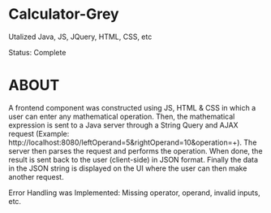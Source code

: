 # Calculator-Grey

Utalized Java, JS, JQuery, HTML, CSS, etc

Status: Complete

# ABOUT

A frontend component was constructed using JS, HTML & CSS in which a user can enter any mathematical operation. Then, the mathematical expression is sent to a Java server through a String Query and AJAX request (Example: http://localhost:8080/leftOperand=5&rightOperand=10&operation=+). The server then parses the request and performs the operation. When done, the result is sent back to the user (client-side) in JSON format. Finally the data in the JSON string is displayed on the UI where the user can then make another request.

Error Handling was Implemented: Missing operator, operand, invalid inputs, etc.
